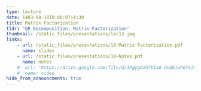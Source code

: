 ```yaml
---
type: lecture
date: 1403-08-18T8:00:07+4:30
title: Matrix Factorization
tldr: "QR Decomposition, Matrix Factorization"
thumbnail: /static_files/presentations/lec13.jpg
links: 
    - url: /static_files/presentations/18-Matrix Factorization.pdf
      name: slides
    - url: /static_files/presentations/18-Notes.pdf
      name: notes  
    #- url: "https://drive.google.com/file/d/1PgygAzU7VIx8-UvGKiwhGYvJtw3P0bwB/view?usp=sharing"
    #  name: video  
hide_from_announcments: true
---
```


